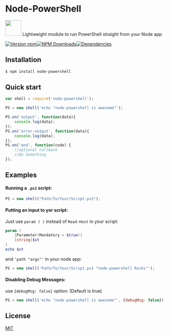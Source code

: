 Node-PowerShell
===

<div>
<p> <img height="50" width="50" src="https://raw.githubusercontent.com/rannn505/node-powershell/master/assets/node-powershell.png"> Lightweight module to run PowerShell straight from your Node app </p>
</div>

[![Version npm](https://img.shields.io/npm/v/node-powershell.svg?style=flat-square)](https://www.npmjs.com/package/node-powershell)[![NPM Downloads](https://img.shields.io/npm/dt/node-powershell.svg?style=flat-square)](https://www.npmjs.com/package/node-powershell)[![Dependencies](https://img.shields.io/david/rannn505/node-powershell.svg?style=flat-square)](https://david-dm.org/rannn505/node-powershell)


## Installation

```bash
$ npm install node-powershell
```

## Quick start

```javascript
var shell = require('node-powershell');

PS = new shell('echo "node-powershell is awesome"');

PS.on('output', function(data){
    console.log(data);
});
PS.on('error-output', function(data){
    console.log(data);
});
PS.on('end', function(code) {
    //optional callback
    //Do Something
});
```

## Examples

####  Running a `.ps1` script:

```js
PS = new shell("Path/To/Your/Script.ps1");
```

####  Putting an input to yor script:

Just use `param ( )` instead of `Read-Host` in your script:
```PowerShell
param (
    [Parameter(Mandatory = $true)]
    [string]$st
)
echo $st
```

and `'path "args"'` in your node app:
```javascript
PS = new shell('Path/To/Your/Script.ps1 "node-powershell Rocks"');
```

#### Disabling Debug Messages:

use `{debugMsg: false}` option: (Default is true)
```javascript
PS = new shell('echo "node-powershell is awesome"', {debugMsg: false});
```


## License

  [MIT](LICENSE)

